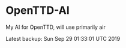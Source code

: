 # OpenTTD-AI
My AI for OpenTTD, will use primarily air

Latest backup: Sun Sep 29 01:33:01 UTC 2019
